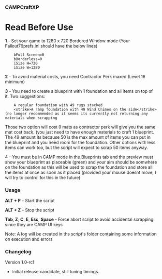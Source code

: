 ### CAMPCraftXP

# Read Before Use

**1** - Set your game to 1280 x 720 Bordered Window mode (Your Fallout76prefs.ini should have the below lines)

		bFull Screen=0
		bBorderless=0
		iSize H=720
		iSize W=1280

**2** - To avoid material costs, you need Contractor Perk maxed (Level 18 minimum)

**3** - You need to create a blueprint with 1 foundation and all items on top of it. Two suggestions:

		A regular foundation with 49 rugs stacked
		<strike>A ramp foundation with 49 Wind Chimes on the side</strike> (no longer recommended as it seems its currently not returning any materials when scrapping

Those two option will cost 0 mats as contractor perk will give you the same mat cost back. (you just need to have enough materials to craft 1 blueprint. The  49 amount its because 50 is the max amount of items you can put in the blueprint and you need room for the foundation. Other options with less items can work too, but the script will expect to scrap 50 items anyway.

4 - You must be in CAMP mode in the Blueprints tab and the preview must show your blueprint as placeable (green) and your aim should be somwhere on the foundation as this will be used to scrap the foundation and store all the items at once as soon as it placed (provided your mouse doesnt move, I will try to control for this in the future)

### Usage

**ALT + P**  -  Start the script

**ALT + Z** - Stop the script

**Tab**, **Z**, **C**, **E**, **Esc**, **Space** - Force abort script to avoid accidental scrapping since they are CAMP UI keys

Note: A log will be created in ths script's folder containing some information on execution and errors

### Changelog

Version 1.0-rc1

- Initial release candidate, still tuning timings.










